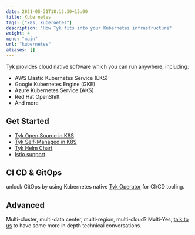 ```yaml
--- 
date: 2021-05-31T18:15:30+13:00
title: Kubernetes
tags: ["k8s, kubernetes"]
description: "How Tyk fits into your Kubernetes infrastructure"
weight: 4
menu: "main"
url: "kubernetes"
aliases: []    
---
```



Tyk provides cloud native software which you can run anywhere, including:
- AWS Elastic Kubernetes Service (EKS)
- Google Kubernetes Engine (GKE)
- Azure Kubernetes Service (AKS)
- Red Hat OpenShift
- And more

## Get Started

* [Tyk Open Source in K8S](/tyk-oss/ce-kubernetes/)
* [Tyk Self-Managed in K8S](/tyk-on-premises/kubernetes/)
* [Tyk Helm Chart](https://github.com/TykTechnologies/tyk-helm-chart)
* [Istio support](/tyk-on-premises/istio/)

## CI CD & GitOps
unlock GitOps by using Kubernetes native [Tyk Operator](https://github.com/TykTechnologies/tyk-operator) for CI/CD tooling.


## Advanced

Multi-cluster, multi-data center, multi-region, multi-cloud? Multi-Yes, [talk to us](https://tyk.io/about/contact/) to have some more in depth technical conversations.